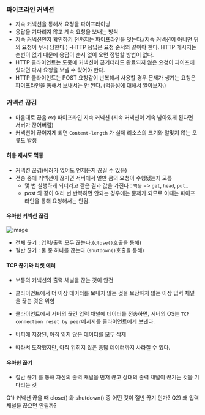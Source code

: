 ### 파이프라인 커넥션
- 지속 커넥션을 통해서 요청을 파이프라이닝
- 응답을 기다리지 않고 계속 요청을 보내는 방식
- 지속 커넥션인지 확인하기 전까지는 파이프라인을 잇는다.(지속 커넥션이 아니면 뒤의 요청이 무시 당한다.)
-HTTP 응답은 요청 순서와 같아야 한다. HTTP 메시지는 순번이 없기 때문에 응답이 순서 없이 오면 정렬할 방법이 없다.
- HTTP 클라이언트는 도중에 커넥션이 끊기더라도 완료되지 않은 요청이 파이프에 있다면 다시 요청을 보낼 수 있어야 한다. 
- HTTP 클라이언트는 POST 요청같이 반복해서 사용할 경우 문제가 생기는 요청은 파이프라인을 통해서 보내서는 안 된다. (멱등성에 대해서 알아보자.)

### 커넥션 끊김
- 마음대로 끊음 ex) 파이프라인 지속 커넥션 (지속 커넥션이 계속 남아있게 된다면 서버가 끊어버림)
- 커넥션이 끊어지게 되면 `Content-length` 가 실제 리소스의 크기와 알맞지 않는 오류도 발생

#### 허용 재시도 멱등
- 커넥션 끊김(에러가 없어도 언제든지 끊길 수 있음)
- 전송 중에 커넥션이 끊기면 서버에서 얼만 큼의 요청이 수행됐는지 모름
   - 몇 번 실행하게 되더라고 같은 결과 값을 가진다 : `멱등` => `get`, `head`, `put`..
   - post 와 같이 여러 번 반복하면 안되는 경우에는 문제가 되므로 이때는 파이프라인을 통해 요청해서는 안됨.

#### 우아한 커넥션 끊김
![image](https://user-images.githubusercontent.com/101736358/206139546-56fa89ba-7ece-4a04-900c-7ffc572e2e3e.png)

- 전체 끊기 : 입력/출력 모두 끊는다.(`close()`호출을 통해)
- 절반 끊기 : 둘 중 하나를 끊는다.(`shutdown()`호출을 통해)

#### TCP 끊기와 리셋 에러
- 보통의 커넥션의 출력 채널을 끊는 것이 안전
- 클라이언트에서 더 이상 데이터를 보내지 않는 것을 보장하지 않는 이상 입력 채널을 끊는 것은 위험

- 클라이언트에서 서버의 끊긴 입력 채널에 데이터를 전송하면, 서버의 OS는 `TCP connection reset by peer`메시지를 클라이언트에게 보낸다.
- 버퍼에 저장된, 아직 읽지 않은 데이터를 모두 삭제
- 따라서 도착했지만, 아직 읽히지 않은 응답 데이터까지 사라질 수 있다.

#### 우아한 끊기

- 절반 끊기 를 통해 자신의 출력 채널을 먼저 끊고 상대의 출력 채널이 끊기는 것을 기다리는 것

Q1) 커넥션 끊을 때 close() 와 shutdown() 중 어떤 것이 절반 끊기 인가?
Q2) 왜 입력 채널을 끊으면 안될까?